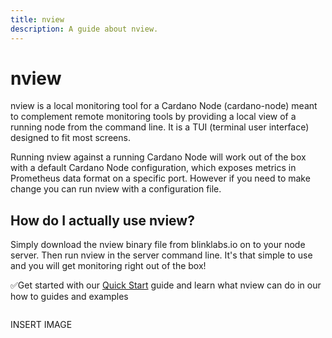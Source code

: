 ```yaml
---
title: nview
description: A guide about nview.
---
```


# nview

nview is a local monitoring tool for a Cardano Node (cardano-node) meant to complement remote monitoring tools by providing a local view of a running node from the command line. It is a TUI (terminal user interface) designed to fit most screens. 

Running nview against a running Cardano Node will work out of the box with a default Cardano Node configuration, which exposes metrics in Prometheus data format on a specific port. However if you need to make change you can run nview with a configuration file. 

## How do I actually use nview?
Simply download the nview binary file from blinklabs.io on to your node server. Then run nview in the server command line. It's that simple to use and you will get monitoring right out of the box!

✅Get started with our [Quick Start](../quick-start-overview) guide and learn what nview can do in our how to guides and examples

<figure><img src="nvue/nview_main_image.png" alt=""><figcaption></figcaption></figure>

INSERT IMAGE
